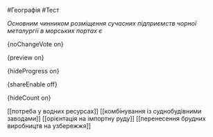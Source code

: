 #Географія #Тест

*Основним чинником розміщення сучасних підприємств чорної металургії в морських портах є*

{noChangeVote on}

{preview on}

{hideProgress on}

{shareEnable off}

{hideCount on}

[[потреба у водних ресурсах]]
[[комбінування із суднобудівними заводами]]
[[орієнтація на імпортну руду]]
[[перенесення брудних виробництв на узбережжя]]
